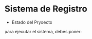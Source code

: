 <h1> Sistema de Registro</h1>

- Estado del Pryoecto

para ejecutar el sistema, debes poner:


```npm install react
